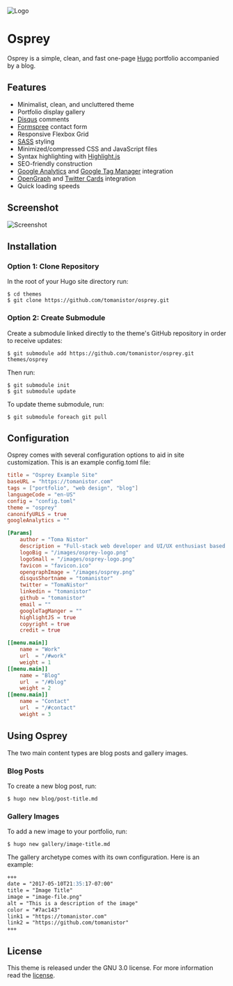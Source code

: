 ![Logo](https://github.com/tomanistor/osprey/blob/master/images/osprey-logo.png)

# Osprey
Osprey is a simple, clean, and fast one-page [Hugo](https://gohugo.io/) portfolio accompanied by a blog.

## Features
* Minimalist, clean, and uncluttered theme
* Portfolio display gallery
* [Disqus](https://disqus.com) comments
* [Formspree](https://formspree.io) contact form
* Responsive Flexbox Grid
* [SASS](http://sass-lang.com/) styling
* Minimized/compressed CSS and JavaScript files
* Syntax highlighting with [Highlight.js](https://highlightjs.org/)
* SEO-friendly construction
* [Google Analytics](https://analytics.google.com) and [Google Tag Manager](https://tagmanager.google.com) integration
* [OpenGraph](http://ogp.me/) and [Twitter Cards](https://dev.twitter.com/cards/overview) integration
* Quick loading speeds

## Screenshot
![Screenshot](https://github.com/tomanistor/osprey/blob/master/images/tn.png)

## Installation

### Option 1: Clone Repository
In the root of your Hugo site directory run:

```console
$ cd themes
$ git clone https://github.com/tomanistor/osprey.git
```

### Option 2: Create Submodule
Create a submodule linked directly to the theme's GitHub repository in order to receive updates:

```console
$ git submodule add https://github.com/tomanistor/osprey.git themes/osprey
```

Then run:

```console
$ git submodule init
$ git submodule update
```

To update theme submodule, run:

```console
$ git submodule foreach git pull
```

## Configuration
Osprey comes with several configuration options to aid in site customization. This is an example config.toml file:

```toml
title = "Osprey Example Site"
baseURL = "https://tomanistor.com"
tags = ["portfolio", "web design", "blog"]
languageCode = "en-US"
config = "config.toml"
theme = "osprey"
canonifyURLS = true
googleAnalytics = ""

[Params]
    author = "Toma Nistor"
    description = "Full-stack web developer and UI/UX enthusiast based in San Diego, CA."
    logoBig = "/images/osprey-logo.png"
    logoSmall = "/images/osprey-logo.png"
    favicon = "favicon.ico"
    opengraphImage = "/images/osprey.png"
    disqusShortname = "tomanistor"
    twitter = "TomaNistor"
    linkedin = "tomanistor"
    github = "tomanistor"
    email = ""
    googleTagManger = ""
    highlightJS = true
    copyright = true
    credit = true

[[menu.main]]
    name = "Work"
    url  = "/#work"
    weight = 1
[[menu.main]]
    name = "Blog"
    url  = "/#blog"
    weight = 2
[[menu.main]]
    name = "Contact"
    url  = "/#contact"
    weight = 3
```

## Using Osprey
The two main content types are blog posts and gallery images.

### Blog Posts
To create a new blog post, run:

```console
$ hugo new blog/post-title.md
```
### Gallery Images
To add a new image to your portfolio, run:

```console
$ hugo new gallery/image-title.md
```

The gallery archetype comes with its own configuration. Here is an example:

```md
+++
date = "2017-05-10T21:35:17-07:00"
title = "Image Title"
image = "image-file.png"
alt = "This is a description of the image"
color = "#7ac143"
link1 = "https://tomanistor.com"
link2 = "https://github.com/tomanistor"
+++
```

## License
This theme is released under the GNU 3.0 license. For more information read the [license](https://github.com/tomanistor/osprey/blob/master/LICENSE.md).
